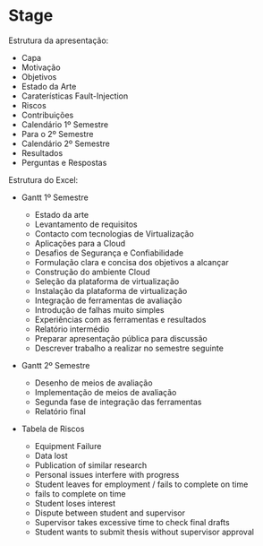 Stage
=====

Estrutura da apresentação:
- Capa
- Motivação
- Objetivos
- Estado da Arte
- Caraterísticas Fault-Injection
- Riscos
- Contribuições
- Calendário 1º Semestre
- Para o 2º Semestre
- Calendário 2º Semestre
- Resultados
- Perguntas e Respostas

Estrutura do Excel:
- Gantt 1º Semestre
    + Estado da arte
    + Levantamento de requisitos
    + Contacto com tecnologias de Virtualização
    + Aplicações para a Cloud
    + Desafios de Segurança e Confiabilidade
    + Formulação clara e concisa dos objetivos a alcançar
    + Construção do ambiente Cloud
    + Seleção da plataforma de virtualização
    + Instalação da plataforma de virtualização
    + Integração de ferramentas de avaliação
    + Introdução de falhas muito simples
    + Experiências com as ferramentas e resultados
    + Relatório intermédio
    + Preparar apresentação pública para discussão
    + Descrever trabalho a realizar no semestre seguinte

- Gantt 2º Semestre
    + Desenho de meios de avaliação
    + Implementação de meios de avaliação
    + Segunda fase de integração das ferramentas
    + Relatório final

- Tabela de Riscos
    + Equipment Failure
    + Data lost
    + Publication of similar research
    + Personal issues interfere with progress
    + Student leaves for employment / fails to complete on time
    + fails to complete on time
    + Student loses interest
    + Dispute between student and supervisor
    + Supervisor takes excessive time to check final drafts
    + Student wants to submit thesis without supervisor approval


